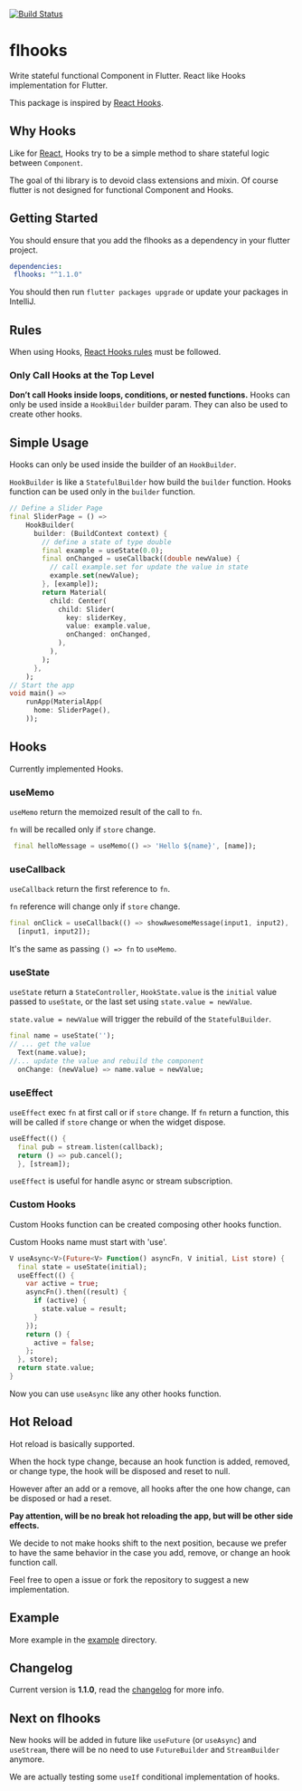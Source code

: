 [![Build Status](https://travis-ci.org/alfredosalzillo/flhooks.svg?branch=master)](https://travis-ci.org/alfredosalzillo/flhooks)

# flhooks
Write stateful functional Component in Flutter.
React like Hooks implementation for Flutter.

This package is inspired by
[React Hooks](https://reactjs.org/docs/hooks-intro.html).

## Why Hooks

Like for [React](https://reactjs.org/docs/hooks-intro.html#motivation),
Hooks try to be a simple method
to share stateful logic between `Component`.

The goal of thi library is to devoid class extensions and mixin.
Of course flutter is not designed for functional Component and Hooks.

## Getting Started

You should ensure that you add the flhooks
as a dependency in your flutter project.

```yaml
dependencies:
 flhooks: "^1.1.0"
```

You should then run `flutter packages upgrade`
or update your packages in IntelliJ.

## Rules

When using Hooks,
[React Hooks rules](https://reactjs.org/docs/hooks-rules.html)
must be followed.

### Only Call Hooks at the Top Level
**Don’t call Hooks inside loops, conditions, or nested functions.**
Hooks can only be used inside a `HookBuilder` builder param.
They can also be used to create other hooks.

## Simple Usage

Hooks can only be used inside the builder of an `HookBuilder`.

`HookBuilder` is like a `StatefulBuilder` how build the `builder` function.
Hooks function can be used only in the `builder` function.

```dart
// Define a Slider Page
final SliderPage = () =>
    HookBuilder(
      builder: (BuildContext context) {
        // define a state of type double
        final example = useState(0.0);
        final onChanged = useCallback((double newValue) {
          // call example.set for update the value in state
          example.set(newValue);
        }, [example]);
        return Material(
          child: Center(
            child: Slider(
              key: sliderKey,
              value: example.value,
              onChanged: onChanged,
            ),
          ),
        );
      },
    );
// Start the app
void main() =>
    runApp(MaterialApp(
      home: SliderPage(),
    ));
```

## Hooks

Currently implemented Hooks.

### useMemo
`useMemo` return the memoized result of the call to `fn`.

`fn` will be recalled only if `store` change.

```dart
 final helloMessage = useMemo(() => 'Hello ${name}', [name]);
```

### useCallback
`useCallback` return the first reference to `fn`.

`fn` reference will change only if `store` change.
```dart
final onClick = useCallback(() => showAwesomeMessage(input1, input2),
  [input1, input2]);
```
It's the same as passing `() => fn` to `useMemo`.

### useState

`useState` return a `StateController`,
`HookState.value` is the `initial` value passed to `useState`,
or the last set using `state.value = newValue`.

`state.value = newValue` will trigger
the rebuild of the `StatefulBuilder`.

```dart
final name = useState('');
// ... get the value
  Text(name.value);
//... update the value and rebuild the component
  onChange: (newValue) => name.value = newValue;
```

### useEffect

`useEffect` exec `fn` at first call or if `store` change.
If `fn` return a function, this will be called if `store` change
or when the widget dispose.

```dart
useEffect(() {
  final pub = stream.listen(callback);
  return () => pub.cancel();
  }, [stream]);
```
 
`useEffect` is useful for handle async or stream subscription.

### Custom Hooks

Custom Hooks function can be created composing other hooks function.

Custom Hooks name must start with 'use'.

```dart
V useAsync<V>(Future<V> Function() asyncFn, V initial, List store) {
  final state = useState(initial);
  useEffect(() {
    var active = true;
    asyncFn().then((result) {
      if (active) {
        state.value = result;
      }
    });
    return () {
      active = false;
    };
  }, store);
  return state.value;
}
```

Now you can use `useAsync` like any other hooks function.

## Hot Reload

Hot reload is basically supported.

When the hock type change, because an hook function is added,
removed, or change type, 
the hook will be disposed and reset to null.

However after an add or a remove, all hooks after the one how change,
can be disposed or had a reset.

__Pay attention, will be no break hot reloading the app,
but will be other side effects.__

We decide to not make hooks shift to the next position,
because we prefer to have the same behavior in the case you add,
remove, or change an hook function call.

Feel free to open a issue or fork the repository
to suggest a new implementation.

## Example

More example in the [example](example) directory.

## Changelog
Current version is __1.1.0__,
read the [changelog](CHANGELOG.md) for more info.

## Next on flhooks

New hooks will be added in future like `useFuture` (or `useAsync`) and `useStream`,
there will be no need to use `FutureBuilder` and `StreamBuilder` anymore.

We are actually testing some `useIf` conditional implementation of hooks.
